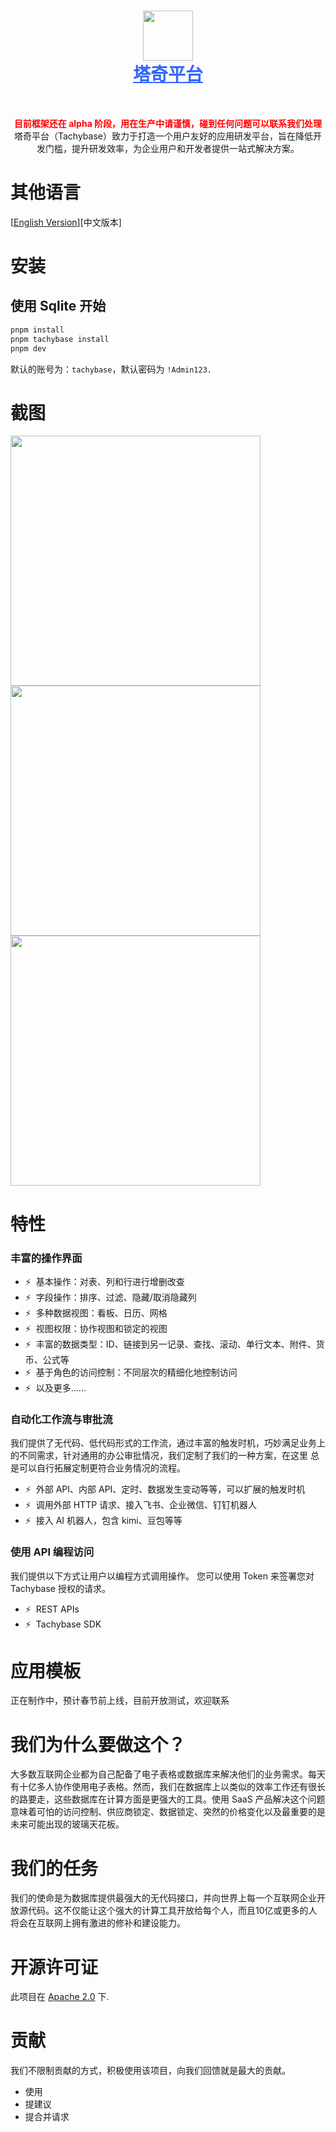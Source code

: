 <h1 align="center" style="border-bottom: none">
    <div>
        <a style="color:#36f" href="https://www.tachybase.com">
            <img src="https://tachybase-1321007335.cos.ap-shanghai.myqcloud.com/3733d6bd0a3376a93ba6180b32194369.png" width="80" />
            <br>
            塔奇平台
        </a>
    </div>
</h1>

<br>



<p align="center">
<span style="color:red; font-weight:bold;">目前框架还在 alpha 阶段，用在生产中请谨慎，碰到任何问题可以联系我们处理</span>
<br>
塔奇平台（Tachybase）致力于打造一个用户友好的应用研发平台，旨在降低开发门槛，提升研发效率，为企业用户和开发者提供一站式解决方案。
</p>

# 其他语言

[[English Version](README.EN-US.md)][中文版本]
# 安装

## 使用 Sqlite 开始

```bash 
pnpm install
pnpm tachybase install
pnpm dev
```

默认的账号为：`tachybase`，默认密码为 `!Admin123.`

# 截图

<img src="https://tachybase-1321007335.cos.ap-shanghai.myqcloud.com/c862eed8bdeb178ed9f85c999288ce62.webp" width="400" />
<img src="https://tachybase-1321007335.cos.ap-shanghai.myqcloud.com/506541d03628c5bddde74c6117612a1c.png" width="400" />
<img src="https://tachybase-1321007335.cos.ap-shanghai.myqcloud.com/c862eed8bdeb178ed9f85c999288ce62.webp" width="400" />


# 特性

### 丰富的操作界面

- ⚡ &nbsp;基本操作：对表、列和行进行增删改查
- ⚡ &nbsp;字段操作：排序、过滤、隐藏/取消隐藏列
- ⚡ &nbsp;多种数据视图：看板、日历、网格
- ⚡ &nbsp;视图权限：协作视图和锁定的视图
- ⚡ &nbsp;丰富的数据类型：ID、链接到另一记录、查找、滚动、单行文本、附件、货币、公式等
- ⚡ &nbsp;基于角色的访问控制：不同层次的精细化地控制访问
- ⚡ &nbsp;以及更多......

### 自动化工作流与审批流

我们提供了无代码、低代码形式的工作流，通过丰富的触发时机，巧妙满足业务上的不同需求，针对通用的办公审批情况，我们定制了我们的一种方案，在这里
总是可以自行拓展定制更符合业务情况的流程。

- ⚡ &nbsp;外部 API、内部 API、定时、数据发生变动等等，可以扩展的触发时机
- ⚡ &nbsp;调用外部 HTTP 请求、接入飞书、企业微信、钉钉机器人
- ⚡ &nbsp;接入 AI 机器人，包含 kimi、豆包等等

### 使用 API 编程访问

我们提供以下方式让用户以编程方式调用操作。 您可以使用 Token 来签署您对 Tachybase 授权的请求。

- ⚡ &nbsp;REST APIs
- ⚡ &nbsp;Tachybase SDK

# 应用模板
正在制作中，预计春节前上线，目前开放测试，欢迎联系

# 我们为什么要做这个？

大多数互联网企业都为自己配备了电子表格或数据库来解决他们的业务需求。每天有十亿多人协作使用电子表格。然而，我们在数据库上以类似的效率工作还有很长的路要走，这些数据库在计算方面是更强大的工具。使用 SaaS 产品解决这个问题意味着可怕的访问控制、供应商锁定、数据锁定、突然的价格变化以及最重要的是未来可能出现的玻璃天花板。

# 我们的任务

我们的使命是为数据库提供最强大的无代码接口，并向世界上每一个互联网企业开放源代码。这不仅能让这个强大的计算工具开放给每个人，而且10亿或更多的人将会在互联网上拥有激进的修补和建设能力。

# 开源许可证

<p>
此项目在 <a href="./LICENSE">Apache 2.0</a> 下.
</p>

# 贡献

我们不限制贡献的方式，积极使用该项目，向我们回馈就是最大的贡献。

- 使用
- 提建议
- 提合并请求
